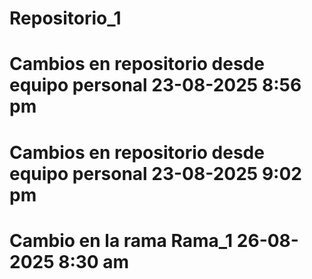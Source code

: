 # Repositorio_1
# Cambios en repositorio desde equipo personal 23-08-2025 8:56 pm
# Cambios en repositorio desde equipo personal 23-08-2025 9:02 pm
# Cambio en la rama Rama_1 26-08-2025 8:30 am